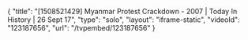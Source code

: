 {
    "title": "[1508521429] Myanmar Protest Crackdown - 2007 | Today In History | 26 Sept 17",
    "type": "solo",
    "layout": "iframe-static",
    "videoId": "123187656",
    "url": "\/tvpembed\/123187656"
}